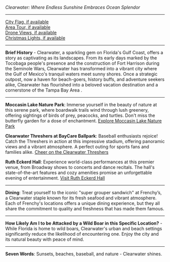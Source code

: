 *Clearwater: Where Endless Sunshine Embraces Ocean Splendor*

---

[City Flag, if available](https://www.google.com/search?tbm=isch&q=Clearwater+FL+Flag+Picture)  
[Area Tour, if available](https://www.youtube.com/results?search_query=Clearwater+FL+4k+tour)  
[Drone Views, if available](https://www.youtube.com/results?search_query=Clearwater+FL+4k+drone)  
[Christmas Lights, if available](https://www.youtube.com/results?search_query=Clearwater+FL+christmas+lights)

---

**Brief History** - Clearwater, a sparkling gem on Florida's Gulf Coast, offers a story as captivating as its landscapes. From its early days marked by the Tocobaga people's presence and the construction of Fort Harrison during the Seminole Wars, Clearwater has transformed into a vibrant city where the Gulf of Mexico's tranquil waters meet sunny shores. Once a strategic outpost, now a haven for beach-goers, history buffs, and adventure seekers alike, Clearwater has flourished into a beloved vacation destination and a cornerstone of the Tampa Bay Area .

---

**Moccasin Lake Nature Park**: Immerse yourself in the beauty of nature at this serene park, where boardwalk trails wind through lush greenery, offering sightings of birds of prey, peacocks, and turtles. Don't miss the butterfly garden for a dose of enchantment.
[Explore Moccasin Lake Nature Park](https://www.youtube.com/results?search_query=Clearwater+FL+Moccasin+Lake+Nature+Park)

**Clearwater Threshers at BayCare Ballpark**: Baseball enthusiasts rejoice! Catch the Threshers in action at this impressive stadium, offering panoramic views and a vibrant atmosphere. A perfect outing for sports fans and families alike.
[Cheer on the Clearwater Threshers](https://www.youtube.com/results?search_query=Clearwater+FL+BayCare+Ballpark)

**Ruth Eckerd Hall**: Experience world-class performances at this premier venue, from Broadway shows to concerts and dance recitals. The hall's state-of-the-art features and cozy amenities promise an unforgettable evening of entertainment.
[Visit Ruth Eckerd Hall](https://www.youtube.com/results?search_query=Clearwater+FL+Ruth+Eckerd+Hall)

---

**Dining**: Treat yourself to the iconic "super grouper sandwich" at Frenchy’s, a Clearwater staple known for its fresh seafood and vibrant atmosphere. Each of Frenchy's locations offers a unique dining experience, but they all share the commitment to quality and freshness that has made them famous.

---

**How Likely Am I to be Attacked by a Wild Boar in this Specific Location?** - While Florida is home to wild boars, Clearwater's urban and beach settings significantly reduce the likelihood of encountering one. Enjoy the city and its natural beauty with peace of mind.

---

**Seven Words**: Sunsets, beaches, baseball, and nature - Clearwater shines.